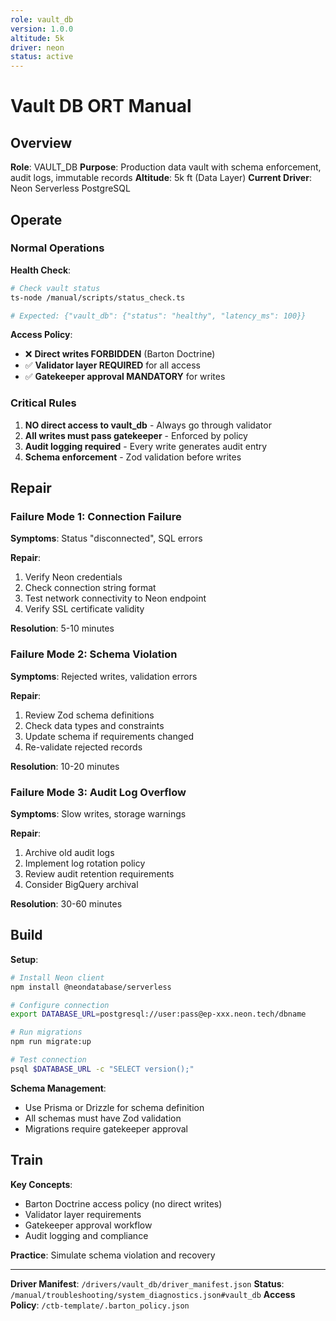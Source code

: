 ```yaml
---
role: vault_db
version: 1.0.0
altitude: 5k
driver: neon
status: active
---
```


# Vault DB ORT Manual

## Overview

**Role**: VAULT_DB
**Purpose**: Production data vault with schema enforcement, audit logs, immutable records
**Altitude**: 5k ft (Data Layer)
**Current Driver**: Neon Serverless PostgreSQL

## Operate

### Normal Operations

**Health Check**:
```bash
# Check vault status
ts-node /manual/scripts/status_check.ts

# Expected: {"vault_db": {"status": "healthy", "latency_ms": 100}}
```

**Access Policy**:
- ❌ **Direct writes FORBIDDEN** (Barton Doctrine)
- ✅ **Validator layer REQUIRED** for all access
- ✅ **Gatekeeper approval MANDATORY** for writes

### Critical Rules

1. **NO direct access to vault_db** - Always go through validator
2. **All writes must pass gatekeeper** - Enforced by policy
3. **Audit logging required** - Every write generates audit entry
4. **Schema enforcement** - Zod validation before writes

## Repair

### Failure Mode 1: Connection Failure

**Symptoms**: Status "disconnected", SQL errors

**Repair**:
1. Verify Neon credentials
2. Check connection string format
3. Test network connectivity to Neon endpoint
4. Verify SSL certificate validity

**Resolution**: 5-10 minutes

### Failure Mode 2: Schema Violation

**Symptoms**: Rejected writes, validation errors

**Repair**:
1. Review Zod schema definitions
2. Check data types and constraints
3. Update schema if requirements changed
4. Re-validate rejected records

**Resolution**: 10-20 minutes

### Failure Mode 3: Audit Log Overflow

**Symptoms**: Slow writes, storage warnings

**Repair**:
1. Archive old audit logs
2. Implement log rotation policy
3. Review audit retention requirements
4. Consider BigQuery archival

**Resolution**: 30-60 minutes

## Build

**Setup**:
```bash
# Install Neon client
npm install @neondatabase/serverless

# Configure connection
export DATABASE_URL=postgresql://user:pass@ep-xxx.neon.tech/dbname

# Run migrations
npm run migrate:up

# Test connection
psql $DATABASE_URL -c "SELECT version();"
```

**Schema Management**:
- Use Prisma or Drizzle for schema definition
- All schemas must have Zod validation
- Migrations require gatekeeper approval

## Train

**Key Concepts**:
- Barton Doctrine access policy (no direct writes)
- Validator layer requirements
- Gatekeeper approval workflow
- Audit logging and compliance

**Practice**: Simulate schema violation and recovery

---

**Driver Manifest**: `/drivers/vault_db/driver_manifest.json`
**Status**: `/manual/troubleshooting/system_diagnostics.json#vault_db`
**Access Policy**: `/ctb-template/.barton_policy.json`
